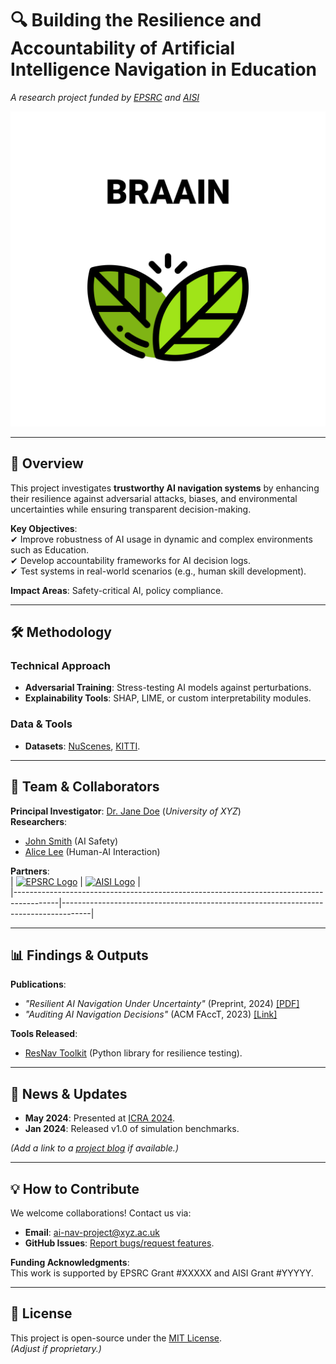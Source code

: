 # 🔍 Building the Resilience and Accountability of Artificial Intelligence Navigation in Education  
*A research project funded by [EPSRC](https://epsrc.ukri.org/) and [AISI](https://www.aisi.gov.uk/)*  

<!--  ![Project Banner](https://via.placeholder.com/1200x400?text=AI+Navigation+Resilience+Project)  
*(Replace with a high-quality image of AI navigation, lab work, or conceptual visuals.)*  -->

![Alt text](img/logo.png)

---

## 📌 Overview  
This project investigates **trustworthy AI navigation systems** by enhancing their resilience against adversarial attacks, biases, and environmental uncertainties while ensuring transparent decision-making.  

**Key Objectives**:  
✔ Improve robustness of AI usage in dynamic and complex environments such as Education.  
✔ Develop accountability frameworks for AI decision logs.  
✔ Test systems in real-world scenarios (e.g., human skill development).  

**Impact Areas**: Safety-critical AI, policy compliance.  

---

## 🛠 Methodology  
### **Technical Approach**  
- **Adversarial Training**: Stress-testing AI models against perturbations.  
- **Explainability Tools**: SHAP, LIME, or custom interpretability modules.  
<!--  - **Simulation/Real-World Testing**: Controlled experiments platforms. -->  

### **Data & Tools**  
- **Datasets**: [NuScenes](https://www.nuscenes.org/), [KITTI](http://www.cvlibs.net/datasets/kitti/).  
<!-- - **Code**: PyTorch/TensorFlow, ROS (for robotics integration).   -->
  

---

## 👥 Team & Collaborators  
**Principal Investigator**: [Dr. Jane Doe](https://github.com/janedoe) (*University of XYZ*)  
**Researchers**:  
- [John Smith](https://github.com/johnsmith) (AI Safety)  
- [Alice Lee](https://github.com/alicelee) (Human-AI Interaction)  

**Partners**:  
| [![EPSRC Logo](https://via.placeholder.com/150x50?text=EPSRC)](https://epsrc.ukri.org/) | [![AISI Logo](https://via.placeholder.com/150x50?text=AISI)](https://www.aisi.org/) |  
|-----------------------------------------------------------------------------------------|-------------------------------------------------------------------------------------|  

---

## 📊 Findings & Outputs  
**Publications**:  
- *"Resilient AI Navigation Under Uncertainty"* (Preprint, 2024) [[PDF]](#)  
- *"Auditing AI Navigation Decisions"* (ACM FAccT, 2023) [[Link]](#)  

**Tools Released**:  
- [ResNav Toolkit](https://github.com/your-repo/resnav) (Python library for resilience testing).  

---

## 📅 News & Updates  
- **May 2024**: Presented at [ICRA 2024](#).  
- **Jan 2024**: Released v1.0 of simulation benchmarks.  

*(Add a link to a [project blog](#) if available.)*  

---

## 💡 How to Contribute  
We welcome collaborations! Contact us via:  
- **Email**: ai-nav-project@xyz.ac.uk  
- **GitHub Issues**: [Report bugs/request features](https://github.com/your-repo/issues).  

**Funding Acknowledgments**:  
This work is supported by EPSRC Grant #XXXXX and AISI Grant #YYYYY.  

---

## 📜 License  
This project is open-source under the [MIT License](LICENSE).  
*(Adjust if proprietary.)*  
